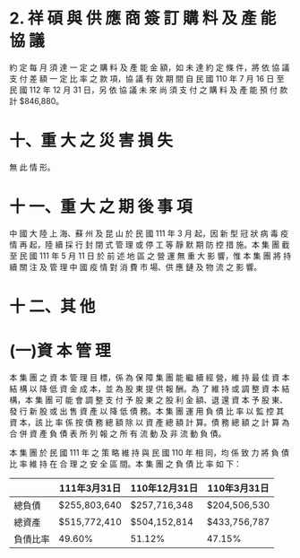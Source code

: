 # 2. 祥 碩 與 供 應 商 簽 訂 購 料 及 產 能 協 議

約 定 每 月 須 達 一 定 之 購 料 及 產 能 金 額，如 未 達 約 定 條 件，將 依 協 議 支 付 差 額 一 定 比 率 之 款 項，協 議 有 效 期 間 自 民 國 110 年 7 月 16 日 至 民 國 112 年 12 月 31 日，另 依 協 議 未 來 尚 須 支 付 之 購 料 及 產 能 預 付 款 計 $846,880。

# 十、重 大 之 災 害 損 失

無 此 情 形。

# 十 一、重 大 之 期 後 事 項

中 國 大 陸 上 海、蘇 州 及 昆 山 於 民 國 111 年 3 月 起，因 新 型 冠 狀 病 毒 疫 情 再 起，陸 續 採 行 封 閉 式 管 理 或 停 工 等 靜 默 期 防 控 措 施。本 集 團 截 至 民 國 111 年 5 月 11 日 於 前 述 地 區 之 營 運 無 重 大 影 響，惟 本 集 團 將 持 續 關 注 及 管 理 中 國 疫 情 對 消 費 市 場、供 應 鏈 及 物 流 之 影 響。

# 十 二、其 他

# (一)資 本 管 理

本 集 團 之 資 本 管 理 目 標，係 為 保 障 集 團 能 繼 續 經 營，維 持 最 佳 資 本 結 構 以 降 低 資 金 成 本，並 為 股 東 提 供 報 酬。為 了 維 持 或 調 整 資 本 結 構，本 集 團 可 能 會 調 整 支 付 予 股 東 之 股 利 金 額、退 還 資 本 予 股 東、發 行 新 股 或 出 售 資 產 以 降 低 債 務。本 集 團 運 用 負 債 比 率 以 監 控 其 資 本，該 比 率 係 按 債 務 總 額 除 以 資 產 總 額 計 算。債 務 總 額 之 計 算 為 合 併 資 產 負 債 表 所 列 報 之 所 有 流 動 及 非 流 動 負 債。

本 集 團 於 民 國 111 年 之 策 略 維 持 與 民 國 110 年 相 同，均 係 致 力 將 負 債 比 率 維 持 在 合 理 之 安 全 區 間。本 集 團 之 負 債 比 率 如 下：

| |111年3月31日|110年12月31日|110年3月31日|
|---|---|---|---|
|總負債|$255,803,640|$257,716,348|$204,506,530|
|總資產|$515,772,410|$504,152,814|$433,756,787|
|負債比率|49.60%|51.12%|47.15%|